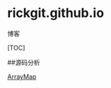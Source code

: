 # rickgit.github.io

博客

[TOC]

##源码分析

[ArrayMap](https://github.com/rickgit/rickgit.github.io/blob/master/阅读代码/ArrayMap.md)